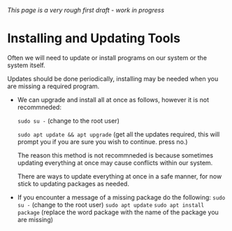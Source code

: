 *This page is a very rough first draft - work in progress*
# Installing and Updating Tools

Often we will need to update or install programs on our system or the system itself.

Updates should be done periodically, installing may be needed when you are missing a required program.

- We can upgrade and install all at once as follows, however it is not recommneded:

    `sudo su -` (change to the root user)

    `sudo apt update && apt upgrade` (get all the updates required, this will prompt you if you are sure you wish to continue. press no.)

    The reason this method is not recommneded is because sometimes updating everything at once may cause conflicts within our system.

    There are ways to update everything at once in a safe manner, for now stick to updating packages as needed.

- If you encounter a message of a missing package do the following:
    `sudo su -` (change to the root user)
    `sudo apt update`
    `sudo apt install package` (replace the word package with the name of the package you are missing)



<!-- Add section on Git -->